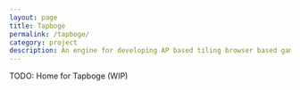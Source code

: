 ```yaml
---
layout: page
title: Tapboge
permalink: /tapboge/
category: project
description: An engine for developing AP based tiling browser based games
---
```


TODO: Home for Tapboge (WIP)